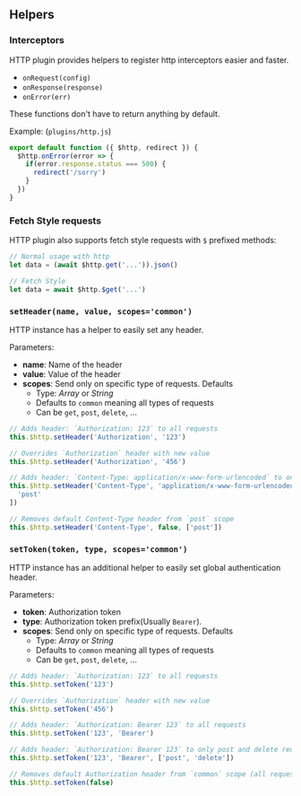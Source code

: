 ## Helpers

### Interceptors

HTTP plugin provides helpers to register http interceptors easier and faster.

- `onRequest(config)`
- `onResponse(response)`
- `onError(err)`

These functions don't have to return anything by default.

Example: (`plugins/http.js`)

```js
export default function ({ $http, redirect }) {
  $http.onError(error => {
    if(error.response.status === 500) {
      redirect('/sorry')
    }
  })
}
```

### Fetch Style requests

HTTP plugin also supports fetch style requests with `$` prefixed methods:

```js
// Normal usage with http
let data = (await $http.get('...')).json()

// Fetch Style
let data = await $http.$get('...')
```

### `setHeader(name, value, scopes='common')`

HTTP instance has a helper to easily set any header.

Parameters:

* **name**: Name of the header
* **value**: Value of the header
* **scopes**: Send only on specific type of requests. Defaults
  * Type: _Array_ or _String_
  * Defaults to `common` meaning all types of requests
  * Can be `get`, `post`, `delete`, ...

```js
// Adds header: `Authorization: 123` to all requests
this.$http.setHeader('Authorization', '123')

// Overrides `Authorization` header with new value
this.$http.setHeader('Authorization', '456')

// Adds header: `Content-Type: application/x-www-form-urlencoded` to only post requests
this.$http.setHeader('Content-Type', 'application/x-www-form-urlencoded', [
  'post'
])

// Removes default Content-Type header from `post` scope
this.$http.setHeader('Content-Type', false, ['post'])
```

### `setToken(token, type, scopes='common')`

HTTP instance has an additional helper to easily set global authentication header.

Parameters:

* **token**: Authorization token
* **type**: Authorization token prefix(Usually `Bearer`).
* **scopes**: Send only on specific type of requests. Defaults
  * Type: _Array_ or _String_
  * Defaults to `common` meaning all types of requests
  * Can be `get`, `post`, `delete`, ...

```js
// Adds header: `Authorization: 123` to all requests
this.$http.setToken('123')

// Overrides `Authorization` header with new value
this.$http.setToken('456')

// Adds header: `Authorization: Bearer 123` to all requests
this.$http.setToken('123', 'Bearer')

// Adds header: `Authorization: Bearer 123` to only post and delete requests
this.$http.setToken('123', 'Bearer', ['post', 'delete'])

// Removes default Authorization header from `common` scope (all requests)
this.$http.setToken(false)
```
